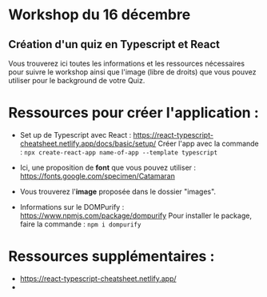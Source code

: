 # Workshop du 16 décembre

## Création d'un quiz en Typescript et React

Vous trouverez ici toutes les informations et les ressources nécessaires pour suivre le workshop ainsi que l'image (libre de droits) que vous pouvez utiliser pour le background de votre Quiz.



# Ressources pour créer l'application :

* Set up de Typescript avec React : https://react-typescript-cheatsheet.netlify.app/docs/basic/setup/
    Créer l'app avec la commande : `npx create-react-app name-of-app --template typescript`

* Ici, une proposition de **font** que vous pouvez utiliser : https://fonts.google.com/specimen/Catamaran

* Vous trouverez l'**image** proposée dans le dossier "images".

* Informations sur le DOMPurify : https://www.npmjs.com/package/dompurify
    Pour installer le package, faire la commande : `npm i dompurify`



# Ressources supplémentaires :

* https://react-typescript-cheatsheet.netlify.app/
* 